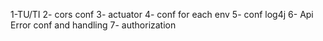 1-TU/TI
2- cors conf
3- actuator
4- conf for each env
5- conf log4j
6- Api Error conf and handling
7- authorization